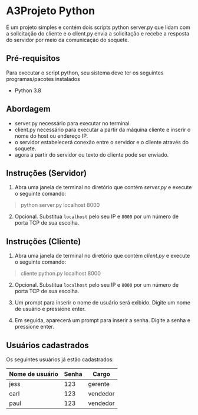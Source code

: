 # A3Projeto Python

É um projeto simples e contém dois scripts python server.py que lidam com a solicitação do cliente e o client.py envia a solicitação e recebe a resposta do servidor por meio da comunicação do soquete.

## Pré-requisitos

Para executar o script python, seu sistema deve ter os seguintes programas/pacotes instalados
* Python 3.8

## Abordagem
* server.py necessário para executar no terminal.
* client.py necessário para executar a partir da máquina cliente e inserir o nome do host ou endereço IP.
* o servidor estabelecerá conexão entre o servidor e o cliente através do soquete.
* agora a partir do servidor ou texto do cliente pode ser enviado.

## Instruções (Servidor)
  
1. Abra uma janela de terminal no diretório que contém *server.py* e execute o seguinte comando:
> python server.py localhost 8000

2. Opcional. Substitua `localhost` pelo seu IP e `8000` por um número de porta TCP de sua escolha.

## Instruções (Cliente)

1. Abra uma janela de terminal no diretório que contém *client.py* e execute o seguinte comando:
> cliente python.py localhost 8000

2. Opcional. Substitua `localhost` pelo seu IP e `8000` por um número de porta TCP de sua escolha.

3. Um prompt para inserir o nome de usuário será exibido. Digite um nome de usuário e pressione enter.

4. Em seguida, aparecerá um prompt para inserir a senha. Digite a senha e pressione enter.

## Usuários cadastrados

Os seguintes usuários já estão cadastrados:

| Nome de usuário | Senha | Cargo |
|---|---|---|
| jess | 123 | gerente |
| carl | 123 | vendedor |
| paul | 123 | vendedor |
